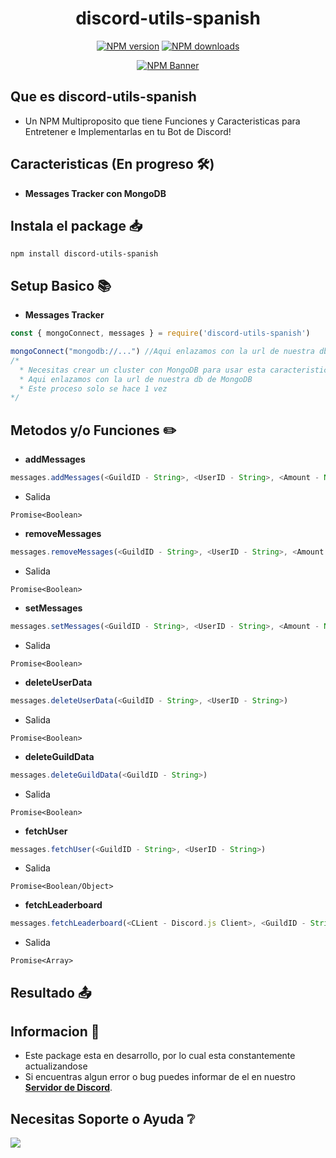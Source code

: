 <div align="center">
  <h1>discord-utils-spanish</h1>
  <p>
    <a href="https://www.npmjs.com/package/discord-utils-spanish"><img src="https://img.shields.io/npm/v/discord-utils-spanish?maxAge=3600" alt="NPM version" /></a>
    <a href="https://www.npmjs.com/package/discord-utils-spanish"><img src="https://img.shields.io/npm/dt/discord-utils-spanish?maxAge=3600" alt="NPM downloads" /></a>
  </p>
  <p>
    <a href="https://www.npmjs.com/package/discord-utils-spanish"><img src="https://nodei.co/npm/discord-utils-spanish.png?downloads=true&stars=true" alt="NPM Banner"></a>
  </p>
</div>

## Que es **discord-utils-spanish**
- Un NPM Multiproposito que tiene Funciones y Caracteristicas para Entretener e Implementarlas en tu Bot de Discord!

## Caracteristicas (En progreso 🛠️)
- **Messages Tracker con MongoDB**

## Instala el package 📥
```cli
npm install discord-utils-spanish
```

## Setup Basico 📚

- **Messages Tracker**

```js
const { mongoConnect, messages } = require('discord-utils-spanish') 

mongoConnect("mongodb://...") //Aqui enlazamos con la url de nuestra db de MongoDB
/* 
  * Necesitas crear un cluster con MongoDB para usar esta caracteristica
  * Aqui enlazamos con la url de nuestra db de MongoDB
  * Este proceso solo se hace 1 vez
*/
```

## Metodos y/o Funciones ✏️

- **addMessages**

```js
messages.addMessages(<GuildID - String>, <UserID - String>, <Amount - Number>)
```
- Salida

```cli
Promise<Boolean>
```


- **removeMessages**

```js
messages.removeMessages(<GuildID - String>, <UserID - String>, <Amount - Number>)
```
- Salida

```cli
Promise<Boolean>
```


- **setMessages**

```js
messages.setMessages(<GuildID - String>, <UserID - String>, <Amount - Number>)
```
- Salida

```cli
Promise<Boolean>
```


- **deleteUserData**

```js
messages.deleteUserData(<GuildID - String>, <UserID - String>)
```
- Salida

```cli
Promise<Boolean>
```


- **deleteGuildData**

```js
messages.deleteGuildData(<GuildID - String>)
```
- Salida

```cli
Promise<Boolean>
```

- **fetchUser**

```js
messages.fetchUser(<GuildID - String>, <UserID - String>)
```
- Salida

```cli
Promise<Boolean/Object>
```

- **fetchLeaderboard**

```js
messages.fetchLeaderboard(<CLient - Discord.js Client>, <GuildID - String>)
```
- Salida

```cli
Promise<Array>
```

## Resultado 📤

## Informacion 🤝
- Este package esta en desarrollo, por lo cual esta constantemente actualizandose
- Si encuentras algun error o bug puedes informar de el en nuestro **[Servidor de Discord](https://discord.gg/8yEY9AXz74)**.

## Necesitas Soporte o Ayuda ❔
<div aling="center">
	<p>
		<a href="https://discord.gg/8yEY9AXz74"><img src="https://invidget.switchblade.xyz/8yEY9AXz74"/></a>
	</p>
</div>